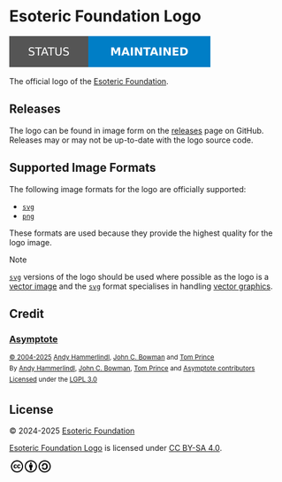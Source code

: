 # Esoteric Foundation Logo

[![Project status: maintained][status]][root]

The official logo of the [Esoteric Foundation][author].

## Releases

The logo can be found in image form on the [releases][releases] page on GitHub. Releases may or may not be up-to-date with the logo source code.

## Supported Image Formats

The following image formats for the logo are officially supported:

- [`svg`][svg]
- [`png`][png]

These formats are used because they provide the highest quality for the logo image.

> [!NOTE]
> [`svg`][svg] versions of the logo should be used where possible as the logo is a [vector image][vector-images] and the [`svg`][svg] format specialises in handling [vector graphics][vector-images].

## Credit

### [Asymptote][asymptote]

<sup>[&copy; 2004-2025][asymptote-copyright] [Andy Hammerlindl][andy-hammerlindl], [John C. Bowman][john-bowman] and [Tom Prince][tom-prince]</sup>\
<sup>By [Andy Hammerlindl][andy-hammerlindl], [John C. Bowman][john-bowman], [Tom Prince][tom-prince] and [Asymptote contributors][asymptote-contributors]</sup>\
<sup>[Licensed][asymptote-license-notice] under the [LGPL 3.0][asymptote-license]</sup>

## License

<p xmlns:cc="http://creativecommons.org/ns#" xmlns:dct="http://purl.org/dc/terms/">
  &copy; 2024-2025 <a rel="cc:attributionURL dct:creator" property="cc:attributionName" href="https://esoteric.foundation">Esoteric Foundation</a>

  <a property="dct:title" rel="cc:attributionURL" href="/">Esoteric Foundation Logo</a> is licensed under <a href="../LICENSE" target="_blank" rel="license noopener noreferrer" style="display: inline-block">CC BY-SA 4.0</a>.

  <a href="https://creativecommons.org/"><img style="height: 22px !important; margin-left: 3px; vertical-align: middle" src="./assets/images/icons/cc/cc.svg" alt="Creative Commons logo" /><a href="https://creativecommons.org/licenses/by-sa/4.0/deed.en"><img style="height: 22px !important; margin-left: 3px; vertical-align: middle" src="./assets/images/icons/cc/by.svg" alt="Creative Commons Attribution icon" /></a><a href="https://creativecommons.org/licenses/by-sa/4.0/deed.en"><img style="height: 22px !important; margin-left: 3px; vertical-align: middle" src="./assets/images/icons/cc/sa.svg" alt="Creative Commons ShareAlike icon" /></a>
</p>

<!-- Link aliases -->

[root]: /

[author]: https://esoteric.foundation
[releases]: https://github.com/esotericfoundation/logo/releases

<!-- References -->

[svg]: https://en.wikipedia.org/wiki/SVG
[png]: https://en.wikipedia.org/wiki/PNG
[vector-images]: https://en.wikipedia.org/wiki/Vector_graphics

<!-- Credit -->

<!-- Asymptote -->

[asymptote]: https://github.com/vectorgraphics/asymptote/tree/3.02git
[andy-hammerlindl]: https://ahammerl.github.io/
[john-bowman]: http://www.math.ualberta.ca/~bowman/
[tom-prince]: https://www.linkedin.com/in/tom-prince/
[asymptote-contributors]: https://github.com/vectorgraphics/asymptote/graphs/contributors
[asymptote-copyright]: https://github.com/vectorgraphics/asymptote/blob/3.02git/README#L2
[asymptote-license-notice]: https://github.com/vectorgraphics/asymptote/blob/3.02git/README#L22
[asymptote-license]: https://github.com/vectorgraphics/asymptote/blob/3.02git/LICENSE.LESSER

<!-- Badges -->

[status]: ./assets/images/badges/status.svg
